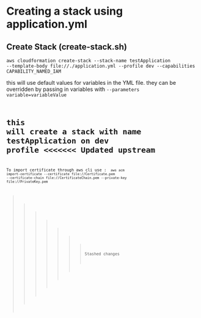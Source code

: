 # Creating a stack using application.yml

## Create Stack (create-stack.sh)
<code>aws cloudformation create-stack --stack-name testApplication --template-body file://./application.yml --profile dev --capabilities CAPABILITY_NAMED_IAM </code> <br>

this will use default values for variables in the YML file. they can be overridden by passing in variables with  <code>--parameters variable=variableValue<code> <br>

this will create a stack with name <b> testApplication</b> on <b>dev</b> profile
<<<<<<< Updated upstream
=======

To import certificate through aws cli use :
<code>
aws acm import-certificate --certificate file://Certificate.pem
                                 --certificate-chain file://CertificateChain.pem
                                 --private-key file://PrivateKey.pem
</code>
>>>>>>> Stashed changes
